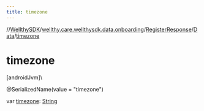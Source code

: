 ```yaml
---
title: timezone
---
```

//[WellthySDK](../../../../index.html)/[wellthy.care.wellthysdk.data.onboarding](../../index.html)/[RegisterResponse](../index.html)/[Data](index.html)/[timezone](timezone.html)



# timezone



[androidJvm]\




@SerializedName(value = "timezone")



var [timezone](timezone.html): [String](https://kotlinlang.org/api/latest/jvm/stdlib/kotlin/-string/index.html)




